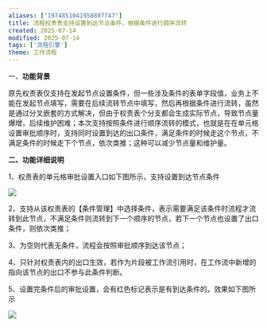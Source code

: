 ```yaml
---
aliases: ["1974851041958897747"]
title: 流程权责表支持设置到达节点条件，根据条件进行顺序流转
created: 2025-07-14
modified: 2025-07-14
tags: ['流程引擎']
theme: 工作流程
---
```


一、**功能背景**

原先权责表仅支持在发起节点设置条件，但一些涉及条件的表单字段值，业务上不能在发起节点填写，需要在后续流转节点中填写，然后再根据条件进行流转，虽然是通过分叉嵌套的方式解决，但由于权责表个分支都会生成实际节点，导致节点量爆增，后续维护困难；本次支持按照条件进行顺序流转的模式，也就是在在单元格设置审批顺序时，支持同时设置到达的出口条件，满足条件的时候走这个节点，不满足条件的时候走下个节点，依次类推；这种可以减少节点量和维护量。

**二、功能详细说明**

1、权责表的单元格审批设置入口如下图所示，支持设置到达节点条件

![](9d80e9a05ab9991e29efd3d7baf870c7.jpg)

2、支持从该权责表的【条件管理】中选择条件，表示需要满足该条件时流程才流转到此节点，不满足条件则流转到下一个顺序的节点，若下一个节点也设置了出口条件，则依次类推；

3、为空则代表无条件，流程会按照审批顺序到达该节点；

4、只针对权责表内的出口生效，若作为片段被工作流引用时，在工作流中新增的指向该节点的出口不参与此条件判断。

5、设置完条件后的审批设置，会有红色标记表示是有到达条件的，效果如下图所示

![](773db8fcee2aa0061fe43f311d97713d.jpg)
